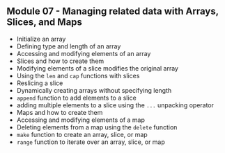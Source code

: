 ## Module 07 - Managing related data with Arrays, Slices, and Maps

- Initialize an array
- Defining type and length of an array
- Accessing and modifying elements of an array
- Slices and how to create them
- Modifying elements of a slice modifies the original array
- Using the `len` and `cap` functions with slices
- Reslicing a slice
- Dynamically creating arrays without specifying length
- `append` function to add elements to a slice
- adding multiple elements to a slice using the `...` unpacking operator
- Maps and how to create them
- Accessing and modifying elements of a map
- Deleting elements from a map using the `delete` function
- `make` function to create an array, slice, or map
- `range` function to iterate over an array, slice, or map
